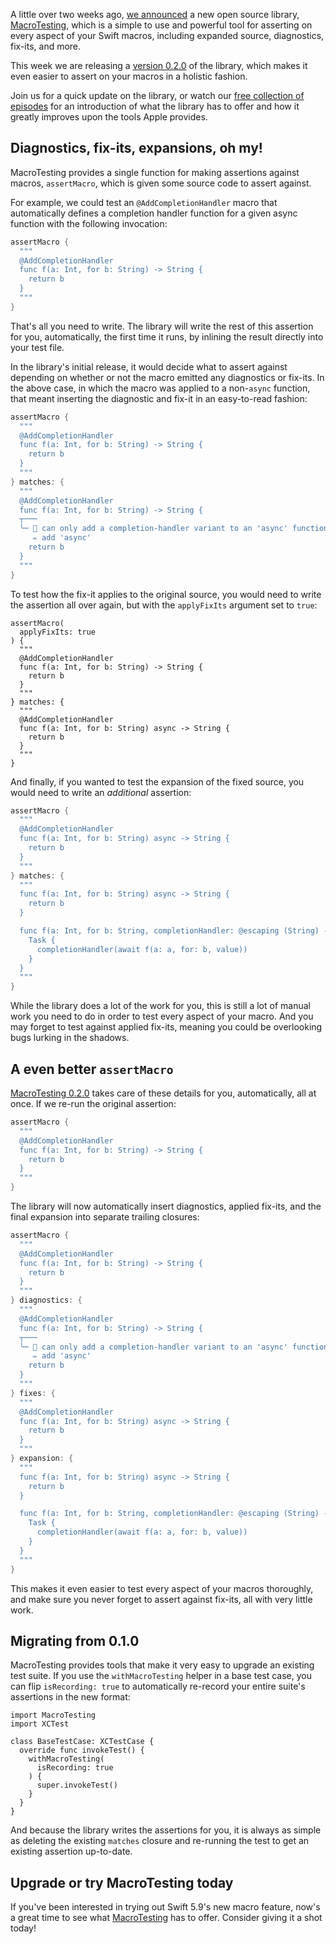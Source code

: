 A little over two weeks ago, [we announced][macro-testing-announcement] a new open source library,
[MacroTesting][gh-macro-testing], which is a simple to use and powerful tool for asserting on every
aspect of your Swift macros, including expanded source, diagnostics, fix-its, and more.

This week we are releasing a [version 0.2.0][gh-macro-testing-020] of the library, which makes it
even easier to assert on your macros in a holistic fashion.

Join us for a quick update on the library, or watch our
[free collection of episodes][macros-collection] for an introduction of what the library has to
offer and how it greatly improves upon the tools Apple provides.

[macros-collection]: /collections/macros
[macro-testing-announcement]: /blog/posts/114-a-new-tool-for-testing-macros-in-swift
[gh-macro-testing]: https://github.com/pointfreeco/swift-macro-testing
[gh-macro-testing-020]: https://github.com/pointfreeco/swift-macro-testing/releases/0.2.0

## Diagnostics, fix-its, expansions, oh my!

MacroTesting provides a single function for making assertions against macros, `assertMacro`, which
is given some source code to assert against.

For example, we could test an `@AddCompletionHandler` macro that automatically defines a completion
handler function for a given async function with the following invocation:

```swift
assertMacro {
  """
  @AddCompletionHandler
  func f(a: Int, for b: String) -> String {
    return b
  }
  """
}
```

That's all you need to write. The library will write the rest of this assertion for you,
automatically, the first time it runs, by inlining the result directly into your test file.

In the library's initial release, it would decide what to assert against depending on whether or not
the macro emitted any diagnostics or fix-its. In the above case, in which the macro was applied to a
non-`async` function, that meant inserting the diagnostic and fix-it in an easy-to-read fashion:

```swift
assertMacro {
  """
  @AddCompletionHandler
  func f(a: Int, for b: String) -> String {
    return b
  }
  """
} matches: {
  """
  @AddCompletionHandler
  func f(a: Int, for b: String) -> String {
  ┬───
  ╰─ 🛑 can only add a completion-handler variant to an 'async' function
     ✏️ add 'async'
    return b
  }
  """
}
```

To test how the fix-it applies to the original source, you would need to write the assertion all
over again, but with the `applyFixIts` argument set to `true`:

```swift:2
assertMacro(
  applyFixIts: true
) {
  """
  @AddCompletionHandler
  func f(a: Int, for b: String) -> String {
    return b
  }
  """
} matches: {
  """
  @AddCompletionHandler
  func f(a: Int, for b: String) async -> String {
    return b
  }
  """
}
```

And finally, if you wanted to test the expansion of the fixed source, you would need to write an
_additional_ assertion:

```swift
assertMacro {
  """
  @AddCompletionHandler
  func f(a: Int, for b: String) async -> String {
    return b
  }
  """
} matches: {
  """
  func f(a: Int, for b: String) async -> String {
    return b
  }

  func f(a: Int, for b: String, completionHandler: @escaping (String) -> Void) {
    Task {
      completionHandler(await f(a: a, for: b, value))
    }
  }
  """
}
```

While the library does a lot of the work for you, this is still a lot of manual work you need to do
in order to test every aspect of your macro. And you may forget to test against applied fix-its,
meaning you could be overlooking bugs lurking in the shadows.

## A even better `assertMacro`

[MacroTesting 0.2.0][gh-macro-testing-020] takes care of these details for you, automatically, all 
at once. If we re-run the original assertion:

```swift
assertMacro {
  """
  @AddCompletionHandler
  func f(a: Int, for b: String) -> String {
    return b
  }
  """
}
```

The library will now automatically insert diagnostics, applied fix-its, and the final expansion into
separate trailing closures:

```swift
assertMacro {
  """
  @AddCompletionHandler
  func f(a: Int, for b: String) -> String {
    return b
  }
  """
} diagnostics: {
  """
  @AddCompletionHandler
  func f(a: Int, for b: String) -> String {
  ┬───
  ╰─ 🛑 can only add a completion-handler variant to an 'async' function
     ✏️ add 'async'
    return b
  }
  """
} fixes: {
  """
  @AddCompletionHandler
  func f(a: Int, for b: String) async -> String {
    return b
  }
  """
} expansion: {
  """
  func f(a: Int, for b: String) async -> String {
    return b
  }

  func f(a: Int, for b: String, completionHandler: @escaping (String) -> Void) {
    Task {
      completionHandler(await f(a: a, for: b, value))
    }
  }
  """
}
```

This makes it even easier to test every aspect of your macros thoroughly, and make sure you never
forget to assert against fix-its, all with very little work.

## Migrating from 0.1.0

MacroTesting provides tools that make it very easy to upgrade an existing test suite. If you use the
`withMacroTesting` helper in a base test case, you can flip `isRecording: true` to automatically
re-record your entire suite's assertions in the new format:

```swift:7
import MacroTesting
import XCTest

class BaseTestCase: XCTestCase {
  override func invokeTest() {
    withMacroTesting(
      isRecording: true
    ) {
      super.invokeTest()
    }
  }
}
```

And because the library writes the assertions for you, it is always as simple as deleting the
existing `matches` closure and re-running the test to get an existing assertion up-to-date.

## Upgrade or try MacroTesting today

If you've been interested in trying out Swift 5.9's new macro feature, now's a great time to see
what [MacroTesting][gh-macro-testing] has to offer. Consider giving it a shot today!

[gh-macro-testing]: http://github.com/pointfreeco/swift-macro-testing
